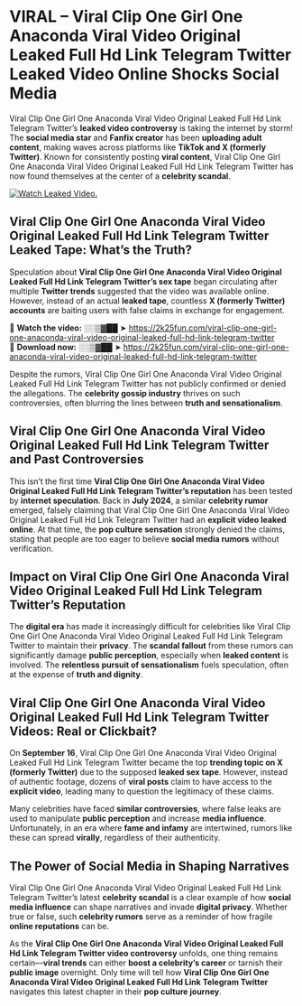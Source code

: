 # VIRAL – Viral Clip One Girl One Anaconda Viral Video Original Leaked Full Hd Link Telegram Twitter Leaked Video Online Shocks Social Media 

Viral Clip One Girl One Anaconda Viral Video Original Leaked Full Hd Link Telegram Twitter’s **leaked video controversy** is taking the internet by storm! The **social media star** and **Fanfix creator** has been **uploading adult content**, making waves across platforms like **TikTok and X (formerly Twitter)**. Known for consistently posting **viral content**, Viral Clip One Girl One Anaconda Viral Video Original Leaked Full Hd Link Telegram Twitter has now found themselves at the center of a **celebrity scandal**.  

[![Watch Leaked Video.](https://miro.medium.com/v2/resize:fit:828/format:webp/1*cilzJN44JGOrTw9NJCrNHA.gif "Watch Leaked Video")](https://2k25fun.com/viral-clip-one-girl-one-anaconda-viral-video-original-leaked-full-hd-link-telegram-twitter)

## **Viral Clip One Girl One Anaconda Viral Video Original Leaked Full Hd Link Telegram Twitter Leaked Tape: What’s the Truth?**  
Speculation about **Viral Clip One Girl One Anaconda Viral Video Original Leaked Full Hd Link Telegram Twitter’s sex tape** began circulating after multiple **Twitter trends** suggested that the video was available online. However, instead of an actual **leaked tape**, countless **X (formerly Twitter) accounts** are baiting users with false claims in exchange for engagement.  

🔹 **Watch the video:** ░░▒▓██ ➤ https://2k25fun.com/viral-clip-one-girl-one-anaconda-viral-video-original-leaked-full-hd-link-telegram-twitter  
🔹 **Download now:** ░░▒▓██ ➤ https://2k25fun.com/viral-clip-one-girl-one-anaconda-viral-video-original-leaked-full-hd-link-telegram-twitter  

Despite the rumors, Viral Clip One Girl One Anaconda Viral Video Original Leaked Full Hd Link Telegram Twitter has not publicly confirmed or denied the allegations. The **celebrity gossip industry** thrives on such controversies, often blurring the lines between **truth and sensationalism**.  

## **Viral Clip One Girl One Anaconda Viral Video Original Leaked Full Hd Link Telegram Twitter and Past Controversies**  
This isn’t the first time **Viral Clip One Girl One Anaconda Viral Video Original Leaked Full Hd Link Telegram Twitter’s reputation** has been tested by **internet speculation**. Back in **July 2024**, a similar **celebrity rumor** emerged, falsely claiming that Viral Clip One Girl One Anaconda Viral Video Original Leaked Full Hd Link Telegram Twitter had an **explicit video leaked online**. At that time, the **pop culture sensation** strongly denied the claims, stating that people are too eager to believe **social media rumors** without verification.  

## **Impact on Viral Clip One Girl One Anaconda Viral Video Original Leaked Full Hd Link Telegram Twitter’s Reputation**  
The **digital era** has made it increasingly difficult for celebrities like Viral Clip One Girl One Anaconda Viral Video Original Leaked Full Hd Link Telegram Twitter to maintain their **privacy**. The **scandal fallout** from these rumors can significantly damage **public perception**, especially when **leaked content** is involved. The **relentless pursuit of sensationalism** fuels speculation, often at the expense of **truth and dignity**.  

## **Viral Clip One Girl One Anaconda Viral Video Original Leaked Full Hd Link Telegram Twitter Videos: Real or Clickbait?**  
On **September 16**, Viral Clip One Girl One Anaconda Viral Video Original Leaked Full Hd Link Telegram Twitter became the top **trending topic on X (formerly Twitter)** due to the supposed **leaked sex tape**. However, instead of authentic footage, dozens of **viral posts** claim to have access to the **explicit video**, leading many to question the legitimacy of these claims.  

Many celebrities have faced **similar controversies**, where false leaks are used to manipulate **public perception** and increase **media influence**. Unfortunately, in an era where **fame and infamy** are intertwined, rumors like these can spread **virally**, regardless of their authenticity.  

## **The Power of Social Media in Shaping Narratives**  
Viral Clip One Girl One Anaconda Viral Video Original Leaked Full Hd Link Telegram Twitter’s latest **celebrity scandal** is a clear example of how **social media influence** can shape narratives and invade **digital privacy**. Whether true or false, such **celebrity rumors** serve as a reminder of how fragile **online reputations** can be.  

As the **Viral Clip One Girl One Anaconda Viral Video Original Leaked Full Hd Link Telegram Twitter video controversy** unfolds, one thing remains certain—**viral trends** can either **boost a celebrity’s career** or tarnish their **public image** overnight. Only time will tell how **Viral Clip One Girl One Anaconda Viral Video Original Leaked Full Hd Link Telegram Twitter** navigates this latest chapter in their **pop culture journey**. 